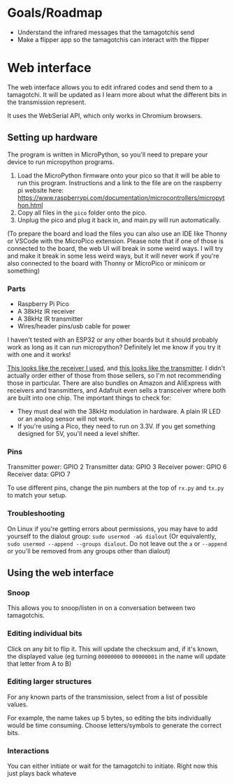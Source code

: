 # Goals/Roadmap
- Understand the infrared messages that the tamagotchis send
- Make a flipper app so the tamagotchis can interact with the flipper

# Web interface
The web interface allows you to edit infrared codes and send them to a tamagotchi. It will be updated as I learn more about what the different bits in the transmission represent.  

It uses the WebSerial API, which only works in Chromium browsers.

## Setting up hardware
The program is written in MicroPython, so you'll need to prepare your device to run micropython programs.

1. Load the MicroPython firmware onto your pico so that it will be able to run this program. Instructions and a link to the file are on the raspberry pi website here: https://www.raspberrypi.com/documentation/microcontrollers/micropython.html
2. Copy all files in the `pico` folder onto the pico. 
3. Unplug the pico and plug it back in, and main.py will run automatically.

(To prepare the board and load the files you can also use an IDE like Thonny or VSCode with the MicroPico extension. Please note that if one of those is connected to the board, the web UI will break in some weird ways. I will try and make it break in some less weird ways, but it will never work if you're also connected to the board with Thonny or MicroPico or minicom or something)

### Parts
- Raspberry Pi Pico
- A 38kHz IR receiver 
- A 38kHz IR transmitter
- Wires/header pins/usb cable for power

I haven't tested with an ESP32 or any other boards but it should probably work as long as it can run micropython? Definitely let me know if you try it with one and it works!

[This looks like the receiver I used](https://www.ebay.com/itm/172087478029), and [this looks like the transmitter](https://www.ebay.com/itm/294328064400). I didn't actually order either of those from those sellers, so I'm not recommending those in particular. There are also bundles on Amazon and AliExpress with receivers and transmitters, and Adafruit even sells a transceiver where both are built into one chip. The important things to check for:

- They must deal with the 38kHz modulation in hardware. A plain IR LED or an analog sensor will not work.
- If you're using a Pico, they need to run on 3.3V. If you get something designed for 5V, you'll need a level shifter.

### Pins
Transmitter power: GPIO 2
Transmitter data: GPIO 3
Receiver power: GPIO 6
Receiver data: GPIO 7

To use different pins, change the pin numbers at the top of `rx.py` and `tx.py` to match your setup.

### Troubleshooting
On Linux if you're getting errors about permissions, you may have to add yourself to the dialout group:
`sudo usermod -aG dialout` 
(Or equivalently, `sudo usermod --append --groups dialout`. Do not leave out the `a` or `--append` or you'll be removed from any groups other than dialout)

## Using the web interface
### Snoop
This allows you to snoop/listen in on a conversation between two tamagotchis. 

### Editing individual bits
Click on any bit to flip it. This will update the checksum and, if it's known, the displayed value (eg turning `00000000` to `00000001` in the name will update that letter from A to B)
### Editing larger structures
For any known parts of the transmission, select from a list of possible values.

For example, the name takes up 5 bytes, so editing the bits individually would be time consuming. Choose letters/symbols to generate the correct bits.
### Interactions
You can either initiate or wait for the tamagotchi to initiate. Right now this just plays back whateve
